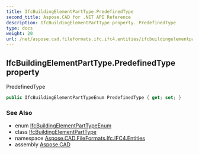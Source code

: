 ```yaml
---
title: IfcBuildingElementPartType.PredefinedType
second_title: Aspose.CAD for .NET API Reference
description: IfcBuildingElementPartType property. PredefinedType
type: docs
weight: 20
url: /net/aspose.cad.fileformats.ifc.ifc4.entities/ifcbuildingelementparttype/predefinedtype/
---
```

## IfcBuildingElementPartType.PredefinedType property

PredefinedType

```csharp
public IfcBuildingElementPartTypeEnum PredefinedType { get; set; }
```

### See Also

* enum [IfcBuildingElementPartTypeEnum](../../../aspose.cad.fileformats.ifc.ifc4.types/ifcbuildingelementparttypeenum/)
* class [IfcBuildingElementPartType](../)
* namespace [Aspose.CAD.FileFormats.Ifc.IFC4.Entities](../../ifcbuildingelementparttype/)
* assembly [Aspose.CAD](../../../)


